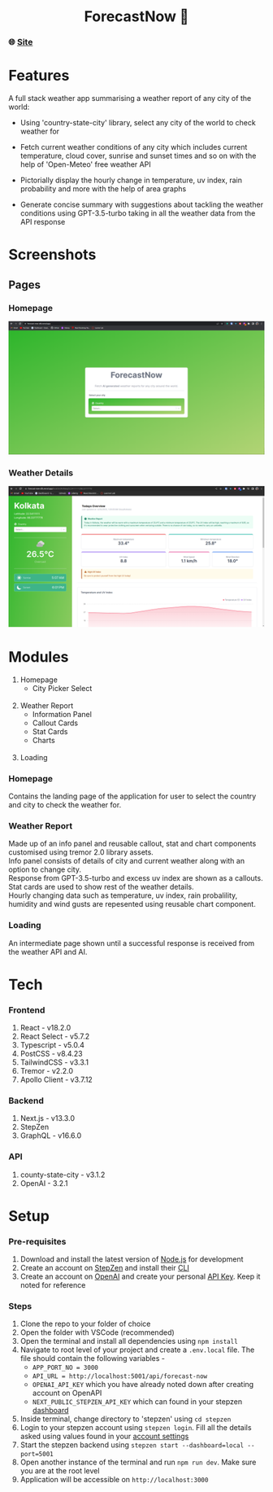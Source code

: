 <h1 align="center">ForecastNow 🔆</h1>

### 🌐 [Site](https://forecast-now-silk.vercel.app)

# Features
A full stack weather app summarising a weather report of any city of the world:
  - Using 'country-state-city' library, select any city of the world to check weather for
  
  - Fetch current weather conditions of any city which includes current temperature, cloud cover, sunrise and sunset times and so on with the help of 'Open-Meteo' free weather API
  
  - Pictorially display the hourly change in temperature, uv index, rain probability and more with the help of area graphs
  
  - Generate concise summary with suggestions about tackling the weather conditions using GPT-3.5-turbo taking in all the weather data from the API response

# Screenshots
## Pages
### Homepage
<img src="images/homepage.png"/>

### Weather Details
<img src="images/details-page.png"/>


# Modules
1. Homepage
    - City Picker Select
<br><br>
1. Weather Report
    - Information Panel
    - Callout Cards
    - Stat Cards
    - Charts
<br><br>
1. Loading

### Homepage
Contains the landing page of the application for user to select the country and city to check the weather for.

### Weather Report
Made up of an info panel and reusable callout, stat and chart components customised using tremor 2.0 library assets.<br>
Info panel consists of details of city and current weather along with an option to change city.<br>
Response from GPT-3.5-turbo and excess uv index are shown as a callouts.<br>
Stat cards are used to show rest of the weather details.<br>
Hourly changing data such as temperature, uv index, rain probalility, humidity and wind gusts are repesented using reusable chart component.

### Loading
An intermediate page shown until a successful response is received from the weather API and AI.

# Tech
### Frontend
1. React - v18.2.0
1. React Select - v5.7.2
1. Typescript - v5.0.4
1. PostCSS - v8.4.23
1. TailwindCSS - v3.3.1
1. Tremor - v2.2.0
1. Apollo Client - v3.7.12

### Backend
1. Next.js - v13.3.0
1. StepZen
1. GraphQL - v16.6.0

### API
1. county-state-city - v3.1.2
1. OpenAI - 3.2.1

# Setup
### Pre-requisites
1. Download and install the latest version of [Node.js](https://nodejs.org/en/download/current) for development
1. Create an account on [StepZen](https://stepzen.com) and install their [CLI](https://stepzen.com/docs/quick-start/install-and-setup#install-stepzen)
1. Create an account on [OpenAI](https://openai.com/) and create your personal [API Key](https://platform.openai.com/account/api-keys). Keep it noted for reference

### Steps
1. Clone the repo to your folder of choice
1. Open the folder with VSCode (recommended)
1. Open the terminal and install all dependencies using `npm install`
1. Navigate to root level of your project and create a `.env.local` file. The file should contain the following variables -
    - `APP_PORT_NO = 3000`
    - `API_URL = http://localhost:5001/api/forecast-now`
    - `OPENAI_API_KEY` which you have already noted down after creating account on OpenAPI
    - `NEXT_PUBLIC_STEPZEN_API_KEY` which can found in your stepzen [dashboard](https://dashboard.stepzen.com/account)
1. Inside terminal, change directory to 'stepzen' using `cd stepzen`
1. Login to your stepzen account using `stepzen login`. Fill all the details asked using values found in your [account settings](https://dashboard.stepzen.com/account)
1. Start the stepzen backend using `stepzen start --dashboard=local --port=5001`
1. Open another instance of the terminal and run `npm run dev`. Make sure you are at the root level
1. Application will be accessible on `http://localhost:3000`
